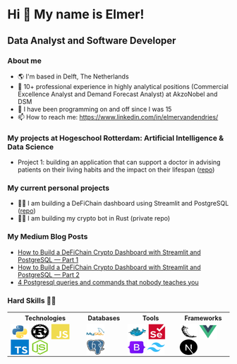 # Hi 👋 My name is Elmer!

## Data Analyst and Software Developer
 
### About me
 
* 🌎 I'm based in Delft, The Netherlands
* 💼 10+ professional experience in highly analytical positions (Commercial Excellence Analyst and Demand Forecast Analyst) at AkzoNobel and DSM
* 🌱 I have been programming on and off since I was 15
* 📫 How to reach me: https://www.linkedin.com/in/elmervandendries/

### My projects at Hogeschool Rotterdam: Artificial Intelligence & Data Science
* Project 1: building an application that can support a doctor in advising patients on their living habits and the impact on their lifespan (<a href="https://github.com/driese85/MIWProject1">repo</a>)
 
### My current personal projects
 
* 🧑‍💻 I am building a DeFiChain dashboard using Streamlit and PostgreSQL (<a href="https://github.com/driese85/defichain_streamlit">repo</a>)
* 🧑‍💻 I am building my crypto bot in Rust (private repo)

### My Medium Blog Posts
* <a href="https://medium.com/@elmervandendries/how-to-build-a-defichain-crypto-dashboard-with-streamlit-and-postgresql-part-1-58c3748bcf60">How to Build a DeFiChain Crypto Dashboard with Streamlit and PostgreSQL — Part 1</a>
* <a href="https://medium.com/@elmervandendries/how-to-build-a-defichain-crypto-dashboard-with-streamlit-and-postgresql-part-2-92e4425bcf1">How to Build a DeFiChain Crypto Dashboard with Streamlit and PostgreSQL — Part 2</a>
* <a href="https://medium.com/@elmervandendries/4-postgresql-queries-and-commands-to-never-forget-bd950a6f3b30">4 Postgresql queries and commands that nobody teaches you</a>
 
### Hard Skills 🧑‍💻

<div style="display: inline_block; align = center">
  <table>
    <tr>
      <th> Technologies</th>
      <th> Databases </th>
      <th> Tools </th>
      <th> Frameworks </th>
    </tr>
    <tr>
      <td>
        <img align="center" alt="Python" height="35" width="42" src="https://raw.githubusercontent.com/devicons/devicon/master/icons/python/python-original.svg">
        <img align="center" alt="Rust" height="35" width="42" src="https://raw.githubusercontent.com/devicons/devicon/master/icons/rust/rust-plain.svg">
        <img align="center" alt="JS" height="35" width="42" src="https://raw.githubusercontent.com/devicons/devicon/master/icons/javascript/javascript-plain.svg">
        <img align="center" alt="TS" height="35" width="42" src="https://raw.githubusercontent.com/devicons/devicon/master/icons/typescript/typescript-plain.svg">
        <img align="center" alt="NodeJs" height="35" width="42" src="https://raw.githubusercontent.com/devicons/devicon/master/icons/nodejs/nodejs-original.svg">
      </td>
      <td> 
        <img align="center" alt="MySQL" height="35" width="42" src="https://raw.githubusercontent.com/devicons/devicon/master/icons/mysql/mysql-original-wordmark.svg">
        <img align="center" alt="PostreSQL" height="35" width="42"  src="https://raw.githubusercontent.com/devicons/devicon/master/icons/postgresql/postgresql-original.svg">
      </td>
      <td>
      <img align="center" alt="Docker" height="35" width="42" src="https://raw.githubusercontent.com/devicons/devicon/master/icons/docker/docker-original.svg">
        <img align="center" alt="Selenium" height="35" width="40" src="https://raw.githubusercontent.com/devicons/devicon/master/icons/selenium/selenium-original.svg">
         <img align="center" alt="Bootstrap" height="35" width="40" src="https://raw.githubusercontent.com/devicons/devicon/master/icons/bootstrap/bootstrap-original.svg">
       <img align="center" alt="Tailwind" height="35" width="40"  src="https://raw.githubusercontent.com/devicons/devicon/master/icons/tailwindcss/tailwindcss-plain.svg">
      </td>
      </td>
      <td>
       <img align="center" width="40" height="35" alt="Flask" src="https://raw.githubusercontent.com/devicons/devicon/master/icons/flask/flask-original.svg">
        <img align="center" alt="Vuejs" height="35" width="40" src="https://raw.githubusercontent.com/devicons/devicon/master/icons/vuejs/vuejs-original.svg">
         <img align="center" width="40" height="35" alt="NextJs" src="https://raw.githubusercontent.com/devicons/devicon/master/icons/nextjs/nextjs-original.svg"/>
      </td>
    </tr>
 </table> 
</div>
